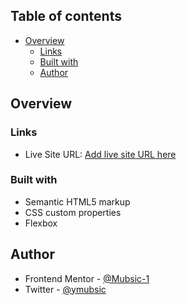 

## Table of contents

- [Overview](#overview)
  - [Links](#links)
  - [Built with](#built-with)
  - [Author](#author)

## Overview

### Links

- Live Site URL: [Add live site URL here](https://67ba22bd3601bf40f15f5aa9--calm-tiramisu-ebeff3.netlify.app)

### Built with

- Semantic HTML5 markup
- CSS custom properties
- Flexbox


## Author
- Frontend Mentor - [@Mubsic-1](https://www.frontendmentor.io/profile/Mubsic-1)
- Twitter - [@ymubsic](https://x.com/Mubsic)
